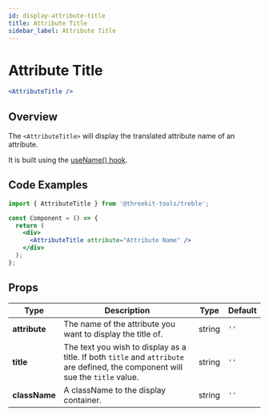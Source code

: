 ```yaml
---
id: display-attribute-title
title: Attribute Title
sidebar_label: Attribute Title
---
```


# Attribute Title

```jsx
<AttributeTitle />
```

## Overview

The `<AttributeTitle>` will display the translated attribute name of an attribute.

It is built using the [useName() hook](#use-name).

## Code Examples

```jsx
import { AttributeTitle } from '@threekit-tools/treble';

const Component = () => {
  return (
    <div>
      <AttributeTitle attribute="Attribute Name" />
    </div>
  );
};
```

## Props

| Type          | Description                                                                                                                     | Type   | Default |
| ------------- | ------------------------------------------------------------------------------------------------------------------------------- | ------ | ------- |
| **attribute** | The name of the attribute you want to display the title of.                                                                     | string | `''`    |
| **title**     | The text you wish to display as a title. If both `title` and `attribute` are defined, the component will sue the `title` value. | string | `''`    |
| **className** | A className to the display container.                                                                                           | string | `''`    |
